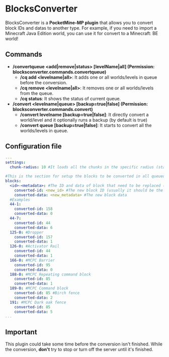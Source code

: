 # BlocksConverter
BlocksConverter is a **PocketMine-MP plugin** that allows you to convert block IDs and datas to another type. For example, if you need to import a Minecraft Java Edition world, you can use it for convert to a Minecraft: BE world!

## Commands
- **/convertqueue <add|remove|status> [levelName|all] (Permission: blocksconverter.commands.convertqueue)**
  - **/cq add <levelname|all>**: It adds one or all worlds/levels in queue before the conversion.
  - **/cq remove <levelname|all>**: It removes one or all worlds/levels from the queue.
  - **/cq status**: It shows the status of current queue.
- **/convert <levelname|queue> [backup=true|false] (Permission: blocksconverter.commands.convert)**
  - **/convert levelname [backup=true|false]**: It directly convert a world/level and it optionally runs a backup (by default is true)
  - **/convert queue [backup=true|false]**: It starts to convert all the worlds/levels in queue.

## Configuration file
```yaml
---
settings:
  chunk-radius: 10 #It loads all the chunks in the specific radius (starting point is world spawn) and it allows to convert more blocks in the map.

#This is the section for setup the blocks to be converted in all queued worlds
blocks:
  <id>-<metadata>: #The ID and data of block that need to be replaced (usually it should be the MC:PC ID)
    converted-id: <new_id> #The new block ID (usually it should be the MC:BE ID)
    converted-data: <new_metadata> #The new block data
  #Examples
  44-1:
    converted-id: 158
    converted-data: 0
  44-7:
    converted-id: 44
    converted-data: 6
  125-0: #Dropper
    converted-id: 157
    converted-data: 1
  126-0: #Activator Rail
    converted-id: 44
    converted-data: 1
  166-0: #MCPC Barrier
    converted-id: 95
    converted-data: 0
  188-0: #MCPC Repeating command block
    converted-id: 85
    converted-data: 1
  189-0: #MCPC Command block
    converted-id: 85 #Birch fence
    converted-data: 2
  191: #MCPC Dark oak fence
    converted-id: 85
    converted-data: 5
...
```
## Important
This plugin could take some time before the conversion isn't finished. While the conversion, **don't** try to stop or turn off the server until it's finished.
